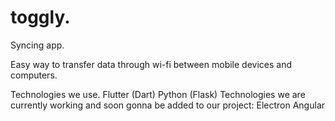 # toggly.

Syncing app.

Easy way to transfer data through wi-fi between mobile devices and computers.

Technologies we use.
  Flutter (Dart)
  Python (Flask)
Technologies we are currently working and soon gonna be added to our project:
  Electron
  Angular
